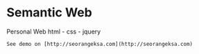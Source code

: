 # Semantic Web
Personal Web html - css - jquery

`
See demo on [http://seorangeksa.com](http://seorangeksa.com)
`
